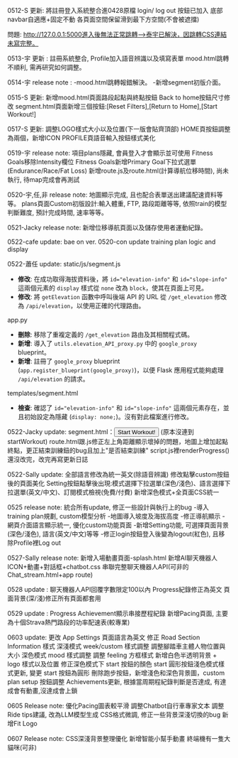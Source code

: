 0512-S
更新:
將註冊登入系統整合進0428原檔
login/ log out 按鈕已加入
底部navbar自適應+固定不動
各頁面空間保留滑到最下方空間(不會被遮擋)

問題:
http://127.0.0.1:5000進入後無法正常跳轉-->泰宇已解決，因跳轉CSS連結未寫完整。

0513-宇
更新 : 
註冊系統整合, Profile加入語音辨識以及填寫表單
mood.html跳轉不順利, 需再研究如何調整。

0514-宇
release note : 
-mood.html跳轉報錯解決。
-新增segment初版介面。

0515-S
更新:
新增mood.html頁面路段起點與終點按鈕
Back to home按鈕尺寸修改
segment.html頁面新增三個按鈕:[Reset Filters],[Return to Home],[Start Workout!]

0517-S
更新:
調整LOGO樣式大小以及位置(下一版會貼齊頂部)
HOME頁按鈕調整為兩個，新增ICON
PROFILE頁語音輸入按鈕樣式美化

0519-宇
release note:
項目plans隱藏, 會員登入才會顯示並可使用
Fitness Goals移除Intensity欄位
Fitness Goals新增Primary Goal下拉式選單(Endurance/Race/Fat Loss)
新增route.js及route.html(計算導航位移時間), 尚未執行, 待map完成會再測試

0520-宇,任,非
release note:
地圖顯示完成, 且也配合表單送出建議配速資料等等。
plans頁面Custom初版設計:輸入體重, FTP, 路段距離等等, 依照train的模型判斷難度, 預計完成時間, 速率等等。

0521-Jacky
release note:
新增位移導航頁面以及儲存使用者運動紀錄。

0522-cafe
update:
bae on ver. 0520-con
update training plan logic and display

0522-蕭任
update:
static/js/segment.js
- **修改**: 在成功取得海拔資料後，將 `id="elevation-info"` 和 `id="slope-info"` 這兩個元素的 `display` 樣式從 `none` 改為 `block`，使其在頁面上可見。
- **修改**: 將 `getElevation` 函數中呼叫後端 API 的 URL 從 `/get_elevation` 修改為 `/api/elevation`，以使用正確的代理路由。

app.py
- **刪除**: 移除了重複定義的 `/get_elevation` 路由及其相關程式碼。
- **新增**: 導入了 `utils.elevation_API_proxy.py` 中的 `google_proxy` blueprint。
- **新增**: 註冊了 `google_proxy` blueprint (`app.register_blueprint(google_proxy)`)，以便 Flask 應用程式能夠處理 `/api/elevation` 的請求。

templates/segment.html
- **檢查**: 確認了 `id="elevation-info"` 和 `id="slope-info"` 這兩個元素存在，並且初始設定為隱藏 (`display: none;`)。沒有對此檔案進行修改。

0522-Jacky
update:
segment.html：<button class="btn btn-pink" onclick="startWorkout()">Start Workout!</button> (原本沒連到startWorkout)
route.html跟.js修正左上角距離顯示壞掉的問題，地圖上增加起點終點，更正結束訓練鈕的bug且加上"是否結束訓練"
script.js裡renderProgress()還沒改完，改完再寫更新日誌

0522-Sally
update:
全部語言修改為統一英文(除語音辨識)
修改點擊custom按鈕後的頁面美化
Setting按鈕點擊後出現:模式選擇下拉選單(深色/淺色)、語言選擇下拉選單(英文/中文)、訂閱模式檢視(免費/付費)
新增深色模式+全頁面CSS統一

0525
release note:
統合所有update, 修正一些設計與執行上的bug
-導入training plan規劃, custom模型分析
-地圖導入坡度及海拔高度
-修正導航顯示
-網頁介面語言顯示統一, 優化custom功能頁面
-新增Setting功能, 可選擇頁面背景(深色/淺色), 語言(英文/中文)等等
-修正login按鈕登入後變為logout(紅色), 且移除Profile裡Log out

0527-Sally
release note:
新增入場動畫頁面-splash.html
新增AI聊天機器人ICON+動畫+對話框+chatbot.css
串聯完整聊天機器人API(可非的Chat_stream.html+app route)

0528
update :
聊天機器人API回覆字數限定100以內
Progress紀錄修正為英文
頁面背景(深/淺)修正所有頁面都套用

0529
update :
Progress Achievement顯示串接歷程紀錄
新增Pacing頁面, 主要為十個Strava熱門路段的功率配速表(較專業)

0603
update:
更改 App Settings 頁面語言為英文
修正 Road Section Information 樣式
深淺模式 week/custom 樣式調整
調整腳踏車主體人物位置與大小
深色模式 mood 樣式調整
調整 feeling 方框樣式
新增白色半透明背景 + logo 樣式以及位置
修正深色模式下 start 按鈕的顏色
start 圓形按鈕淺色模式樣式更新, 變更 start 按鈕為圓形
刪除跑步按鈕，新增淺色和深色背景圖，custom plan setup 按鈕調整
Achievements更新, 根據當周期程紀錄判斷是否達成, 有達成會有動畫,沒達成會上鎖

0605
Release note:
優化Pacing圖表較平滑
調整Chatbot自行車專家文本
調整Ride tips建議, 改為LLM模型生成
CSS格式微調, 修正一些背景深淺切換的bug
新增Fit Logo

0607
Release note:
CSS深淺背景整理優化
新增智能小幫手動畫
終端機有一隻大貓咪(可非)


